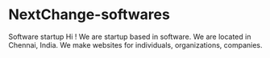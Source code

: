 # NextChange-softwares
Software startup
Hi ! We are startup based in software. We are located in Chennai, India. We make websites for individuals, organizations, companies.
